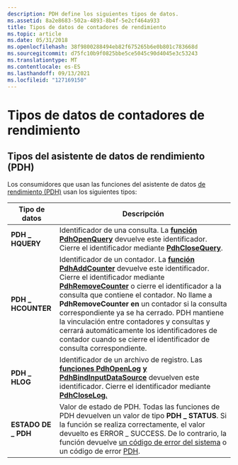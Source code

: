 ```yaml
---
description: PDH define los siguientes tipos de datos.
ms.assetid: 8a2e8683-502a-4893-8b4f-5e2cf464a933
title: Tipos de datos de contadores de rendimiento
ms.topic: article
ms.date: 05/31/2018
ms.openlocfilehash: 38f9800288494eb82f675265b6e0b801c783668d
ms.sourcegitcommit: d75fc10b9f0825bbe5ce5045c90d4045e3c53243
ms.translationtype: MT
ms.contentlocale: es-ES
ms.lasthandoff: 09/13/2021
ms.locfileid: "127169150"
---
```

# <a name="performance-counters-data-types"></a>Tipos de datos de contadores de rendimiento

## <a name="performance-data-helper-pdh-types"></a>Tipos del asistente de datos de rendimiento (PDH)

Los consumidores que usan las funciones del asistente de datos [de rendimiento (PDH)](using-the-pdh-functions-to-consume-counter-data.md) usan los siguientes tipos:

| Tipo de datos | Descripción
|-----------|------------
| **PDH \_ HQUERY**   | Identificador de una consulta. La [**función PdhOpenQuery**](/windows/win32/api/pdh/nf-pdh-pdhopenqueryw) devuelve este identificador. Cierre el identificador mediante [**PdhCloseQuery**](/windows/win32/api/pdh/nf-pdh-pdhclosequery).
| **PDH \_ HCOUNTER** | Identificador de un contador. La [**función PdhAddCounter**](/windows/win32/api/pdh/nf-pdh-pdhaddcounterw) devuelve este identificador. Cierre el identificador mediante [**PdhRemoveCounter**](/windows/win32/api/pdh/nf-pdh-pdhremovecounter) o cierre el identificador a la consulta que contiene el contador. No llame a **PdhRemoveCounter en** un contador si la consulta correspondiente ya se ha cerrado. PDH mantiene la vinculación entre contadores y consultas y cerrará automáticamente los identificadores de contador cuando se cierre el identificador de consulta correspondiente.
| **PDH \_ HLOG**     | Identificador de un archivo de registro. Las [**funciones PdhOpenLog**](/windows/desktop/api/Pdh/nf-pdh-pdhopenloga) [**y PdhBindInputDataSource**](/windows/desktop/api/Pdh/nf-pdh-pdhbindinputdatasourcea) devuelven este identificador. Cierre el identificador mediante [**PdhCloseLog.**](/windows/win32/api/pdh/nf-pdh-pdhcloselog)
| **ESTADO DE \_ PDH**   | Valor de estado de PDH. Todas las funciones de PDH devuelven un valor de tipo **PDH \_ STATUS**. Si la función se realiza correctamente, el valor devuelto es ERROR \_ SUCCESS. De lo contrario, la función devuelve [un código de error del sistema](/windows/desktop/Debug/system-error-codes) o un código de error [PDH](pdh-error-codes.md).
